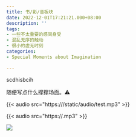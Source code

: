 ```yaml
---
title: 书/影/音板块
date: 2022-12-01T17:21:21.000+08:00
description: ''
tags:
- 一些不太重要的感同身受
- 混乱无序的触动
- 很小的虚无时刻
categories:
- Special Moments about Imagination

---
```

scdhisbcih

随便写点什么撑撑场面。⚠



{{< audio src="https:///static/audio/test.mp3" >}}

{{< audio src="https://.mp3" >}}



![](/uploads/maxim-berg-tce45yizja0-unsplash.jpg)